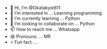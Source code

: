 - 👋 Hi, I’m @Okatakyie811
- 👀 I’m interested in ... Learning programming
- 🌱 I’m currently learning ... Python
- 💞️ I’m looking to collaborate on ... Python
- 📫 How to reach me ... Whatsapp
- 😄 Pronouns: ... MR
- ⚡ Fun fact: ...

<!---
Okatakyie811/Okatakyie811 is a ✨ special ✨ repository because its `README.md` (this file) appears on your GitHub profile.
You can click the Preview link to take a look at your changes.
--->
